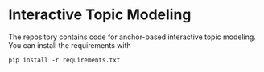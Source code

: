 # Interactive Topic Modeling

The repository contains code for anchor-based interactive topic modeling. You can install the requirements with 

```pip install -r requirements.txt```
